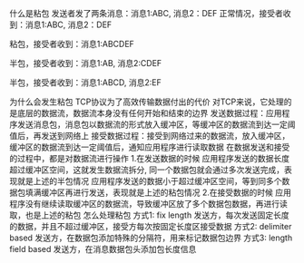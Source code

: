 什么是粘包
发送者发了两条消息：消息1:ABC, 消息2：DEF
正常情况，接受者收到：消息1:ABC, 消息2：DEF


粘包，接受者收到：消息1:ABCDEF


半包，接受者收到：消息1:AB, 消息2:CDEF


半包，接受者收到：消息1:ABCD, 消息2:EF


为什么会发生粘包
TCP协议为了高效传输数据付出的代价
对TCP来说，它处理的是底层的数据流，数据流本身没有任何开始和结束的边界
发送数据过程：应用程序发送消息包，消息包以数据流的形式放入缓冲区，等缓冲区的数据流到达一定阈值后，再发送到网络上
接受数据过程：接受到网络过来的数据流，放入缓冲区，缓冲区的数据流到达一定阈值后，通知应用程序进行读取数据
在数据发送和接受的过程中，都是对数据流进行操作
1.在发送数据的时候
应用程序发送的数据长度超过缓冲区空间，这就发生数据流拆分, 同一个数据包就会通过多次发送完成，表现就是上述的半包情况
应用程序发送的数据小于超过缓冲区空间，等到同多个数据包填满缓冲区再进行发送，表现就是上述的粘包情况
2.在接受数据的时候
应用程序没有继续读取缓冲区的数据流，导致缓冲区放了多个数据包数据，再进行读取，也是上述的粘包
怎么处理粘包
方式1: fix length
发送方，每次发送固定长度的数据，并且不超过缓冲区，接受方每次按固定长度区接受数据
方式2: delimiter based
发送方，在数据包添加特殊的分隔符，用来标记数据包边界
方式3: length field based
发送方，在消息数据包头添加包长度信息